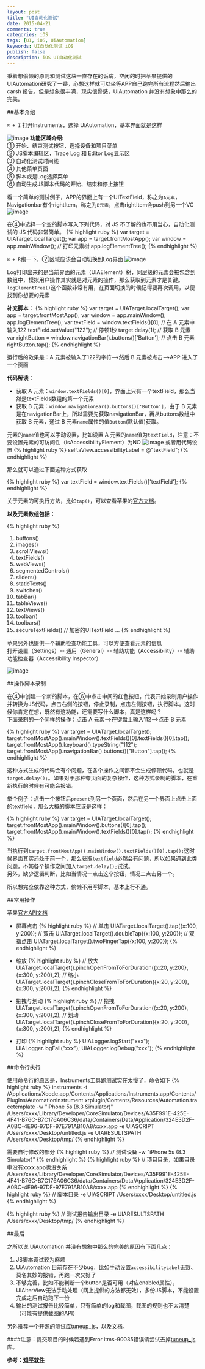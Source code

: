 ```yaml
---
layout: post
title: "UI自动化测试"
date: 2015-04-21
comments: true
categories: iOS
tags: [UI, iOS, UiAutomation]
keywords: UI自动化测试 iOS
publish: false
description: iOS UI自动化测试
---
```


秉着想偷懒的原则和测试这块一直存在的诟病，空闲的时把苹果提供的UIAutomation研究了一番，心想这样就可以坐等APP自己跑完所有流程然后输出 carsh 报告。但是想象很丰满，现实很骨感，UiAutomation 并没有想象中那么的完美。<br>

##基本介绍

`⌘ + I` 打开Instruments，选择 UiAutomation，基本界面就是这样

![image](/images/UiAutomation/tool.png)
**功能区域介绍:**<br>
① 开始、结束测试按钮，选择设备和项目菜单<br>
② JS脚本编辑区，Trace Log 和 Editor Log显示区<br>
③ 自动化测试时间线<br>
④ 其他菜单页面<br>
⑤ 脚本或是Log选择菜单<br>
⑥ 自动生成JS脚本代码的开始、结束和停止按钮<br>

看一个简单的测试例子，APP的界面上有一个UITextField，称之为`A元素`，Navigationbar有个rightItem，称之为`B元素`，点击rightItem会push到另一个VC
![image](/images/UiAutomation/screen.png)

在④中选择一个空的脚本写入下列代码，对 JS 不了解的也不用当心，自动化测试的 JS 代码非常简单。
{% highlight ruby %}
var target = UIATarget.localTarget();
var app = target.frontMostApp();
var window = app.mainWindow();
// 打印元素树
app.logElementTree();
{% endhighlight %}

`⌘ + R`跑一下，②区域应该会自动切换到Log界面
![image](/images/UiAutomation/log.png)

Log打印出来的是当前界面的元素（UIAElement）树，同层级的元素会被包含到数组中，模拟用户操作其实就是对元素的操作，那么获取到元素才是关键。`logElementTree()`这个函数非常有用，在页面切换的时候记得要再次调用，以便找到你想要的元素<br>

**补充脚本：**
{% highlight ruby %}
var target = UIATarget.localTarget();
var app = target.frontMostApp();
var window = app.mainWindow();
app.logElementTree();
var textField = window.textFields()[0];
// 在 A 元素中输入122
textField.setValue("122");
// 停顿1秒
target.delay(1);
// 获取 B 元素
var rightButton = window.navigationBar().buttons()['Button'];
// 点击 B 元素
rightButton.tap();
{% endhighlight %}

运行后的效果是：A 元素被输入了122的字符——>然后 B 元素被点击——>APP 进入了一个页面

**代码解读：**

* 获取 A 元素：`window.textFields()[0]`，界面上只有一个textField，那么当然是textFields数组的第一个元素
* 获取 B 元素：`window.navigationBar().buttons()['Button']`，由于 B 元素是在navigationBar上，所以需要先获取navigationBar，再从buttons数组中获取 B 元素，通过 B 元素`name`属性的值`Button`(默认值)获取。

元素的`name`值也可以手动设置，比如设置 A 元素的`name`值为`textField`，注意：不要设置元素的可访问性（isAccessibilityElement）为NO
![image](/images/UiAutomation/label.png)
或者用代码设置
{% highlight ruby %}
self.aView.accessibilityLabel = @"textField";
{% endhighlight %}

那么就可以通过下面这种方式获取

{% highlight ruby %}
var textField = window.textFields()['textField'];
{% endhighlight %}

关于元素的可执行方法，比如`tap()`，可以查看苹果的[官方文档](https://developer.apple.com/library/ios/documentation/DeveloperTools/Reference/UIAutomationRef/)。

**以及元素数组包括：**

{% highlight ruby %}
1. buttons()
2. images()
3. scrollViews()
4. textFields()
5. webViews()
6. segmentedControls()
7. sliders()
8. staticTexts()
9. switches()
10. tabBar()
11. tableViews()
12. textViews()
13. toolbar()
14. toolbars()
15. secureTextFields() // 加密的UITextField
...
{% endhighlight %}

苹果另外也提供一个辅助检查功能工具，可以方便查看元素的信息<br>打开设置（Settings）-- 通用（General）-- 辅助功能（Accessibility）-- 辅助功能检查器（Accessibility Inspector）

![image](/images/UiAutomation/accessibility.png)


##操作脚本录制


在④中创建一个新的脚本，在⑥中点击中间的红色按钮，代表开始录制用户操作并转换为JS代码，点击右侧的按钮，停止录制，点击左侧按钮，执行脚本。这时候你肯定在想，既然有这功能，还需要写什么脚本，真是这样吗？<br>下面录制的一个同样的操作：点击 A 元素——>在键盘上输入112——>点击 B 元素

{% highlight ruby %}
var target = UIATarget.localTarget();
target.frontMostApp().mainWindow().textFields()[0].textFields()[0].tap();
target.frontMostApp().keyboard().typeString("112");
target.frontMostApp().navigationBar().buttons()["Button"].tap();
{% endhighlight %}

这种方式生成的代码会有个问题，在各个操作之间都不会生成停顿代码，也就是`target.delay();`。如果对于那种夸页面的复杂操作，这种方式录制的脚本，在重新执行的时候有可能会报错。

举个例子：点击一个按钮后`present`到另一个页面，然后在另一个界面上点击上面的textfield，那么大概的脚本应该是这样：

{% highlight ruby %}
var target = UIATarget.localTarget();
target.frontMostApp().mainWindow().buttons()[0].tap();
target.frontMostApp().mainWindow().textFields()[0].tap();
{% endhighlight %}

当执行到`target.frontMostApp().mainWindow().textFields()[0].tap();`这时候界面其实还处于前一个，那么获取`textfield`必然会有问题，所以如果遇到此类问题，不妨各个操作之间加入`target.delay();`试试。<br>另外，缺少逻辑判断，比如当情况一点击这个按钮，情况二点击另一个。

所以想完全依靠这种方式，偷懒不用写脚本，基本上行不通。

##常用操作

苹果[官方API文档](https://developer.apple.com/library/ios/documentation/DeveloperTools/Reference/UIAutomationRef/)

* 屏幕点击
{% highlight ruby %}
// 单击
UIATarget.localTarget().tap({x:100, y:200});
// 双击
UIATarget.localTarget().doubleTap({x:100, y:200});
// 双指点击
UIATarget.localTarget().twoFingerTap({x:100, y:200});
{% endhighlight %}

* 缩放
{% highlight ruby %}
// 放大
UIATarget.localTarget().pinchOpenFromToForDuration({x:20, y:200},{x:300, y:200},2);
// 缩小
UIATarget.localTarget().pinchCloseFromToForDuration({x:20, y:200}, {x:300, y:200},2);
{% endhighlight %}

* 拖拽与划动
{% highlight ruby %}
// 拖拽
UIATarget.localTarget().pinchOpenFromToForDuration({x:20, y:200},{x:300, y:200},2);
// 划动
UIATarget.localTarget().pinchCloseFromToForDuration({x:20, y:200}, {x:300, y:200},2);
{% endhighlight %}

* 打印
{% highlight ruby %}
UIALogger.logStart("xxx");
UIALogger.logFail("xxx");
UIALogger.logDebug("xxx");
{% endhighlight %}



##命令行执行

使用命令行的原因是，Instruments工具跑测试实在太慢了，命令如下
{% highlight ruby %}
instruments -t /Applications/Xcode.app/Contents/Applications/Instruments.app/Contents/PlugIns/AutomationInstrument.xrplugin/Contents/Resources/Automation.tracetemplate -w "iPhone 5s (8.3 Simulator)" /Users/xxxx/Library/Developer/CoreSimulator/Devices/A35F991E-425E-4F41-B76C-B7C176A06C36/data/Containers/Data/Application/324E3D2F-A0BC-4E96-97DF-97E791AB10A8/xxxx.app -e UIASCRIPT /Users/xxxx/Desktop/untitled.js -e UIARESULTSPATH /Users/xxxx/Desktop/tmp/
{% endhighlight %}

需要自行修改的部分
{% highlight ruby %}
// 测试设备
-w "iPhone 5s (8.3 Simulator)"
{% endhighlight %}
{% highlight ruby %}
// 项目目录，如果目录中没有xxxx.app也没关系
/Users/xxxx/Library/Developer/CoreSimulator/Devices/A35F991E-425E-4F41-B76C-B7C176A06C36/data/Containers/Data/Application/324E3D2F-A0BC-4E96-97DF-97E791AB10A8/xxxx.app
{% endhighlight %}
{% highlight ruby %}
// 脚本目录
-e UIASCRIPT /Users/xxxx/Desktop/untitled.js
{% endhighlight %}

{% highlight ruby %}
// 测试报告输出目录
-e UIARESULTSPATH /Users/xxxx/Desktop/tmp/
{% endhighlight %}

##最后

之所以说 UiAutomation 并没有想象中那么的完美的原因有下面几点：

1. JS脚本调试较为麻烦
2. UiAutomation 目前存在不少bug，比如手动设置`accessibilityLabel`无效、莫名其妙的报错，再跑一次又好了
3. 不够完善，比如不能判断一个button是否可用（对应enabled属性），UIAlterView无法手动处理（网上提供的方法都无效），多份JS脚本，不能设置完成之后自动跑下一份
4. 输出的测试报告比较简单，只有简单的log和截图，截图的规则也不太清楚（可能有提供截图的API）

另外推荐一个开源的测试库[tuneup_js](https://github.com/alexvollmer/tuneup_js)，以及[文档](http://www.tuneupjs.org/installation.html)。

####注意：提交项目的时候若遇到Error itms-90035错误请尝试去掉[tuneup_js](https://github.com/alexvollmer/tuneup_js)库。

__参考：[知平软件](http://www.cnblogs.com/vowei/archive/2012/08/10/2631949.html#3105924)__